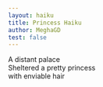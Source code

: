 ```yaml
---
layout: haiku
title: Princess Haiku
author: MeghaGD
test: false
---
```


A distant palace<br>
Sheltered a pretty princess<br>
with enviable hair<br>

